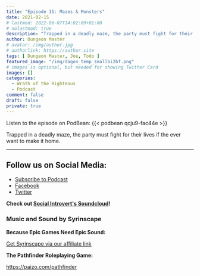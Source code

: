 ```yaml
---
title: "Episode 11: Mazes & Monsters"
date: 2021-02-15
# lastmod: 2022-06-07T14:02:09+01:00
# nolastmod: true
description: "Trapped in a deadly maze, the party must fight for their lives if the ever want to make it home."
author: Dungeon Master
# avatar: /img/author.jpg
# authorlink: https://author.site
tags: [ Dungeon Master, Joe, Todo ]
featured_image: "/img/dagon_temp_smallbi2bf.png"
# images is optional, but needed for showing Twitter Card
images: []
categories:
  - Wrath of the Righteous
  - Podcast
comment: false
draft: false
private: true
---
```


Listen to the episode on PodBean:
{{< podbean qcju9-fac44e >}}

Trapped in a deadly maze, the party must fight for their lives if the ever want to make it home.

--------------------------
## Follow us on Social Media: 
- [Subscribe to Podcast](https://feed.podbean.com/dragonsnotincluded/feed.xml)
- [Facebook](https://www.facebook.com/Dragons-Not-Included-Podcast-103097024812637)
- [Twitter](https://twitter.com/PodcastDragons)

**Check out [Social Introvert's Soundcloud]!**

### Music and Sound by Syrinscape

**Because Epic Games Need Epic Sound:**

[Get Syrinscape via our affiliate link]

**The Pathfinder Roleplaying Game:**

https://paizo.com/pathfinder

[Social Introvert's Soundcloud]: https://soundcloud.com/user-520878457
[Get Syrinscape via our affiliate link]: https://syrinscape.com/attributions/?id=527&id=17&id=1087
